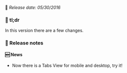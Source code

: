 [comment]: <> (Version name: v1.0.50)
[comment]: <> (Released at: 05/30/2016)
[comment]: <> (Brief description: In this version there are a few changes)

📅 _Release date: 05/30/2016_

### 💬 tl;dr
In this version there are a few changes.

### 📰 Release notes
#### 🆕 News
* Now there is a Tabs View for mobile and desktop, try it!
